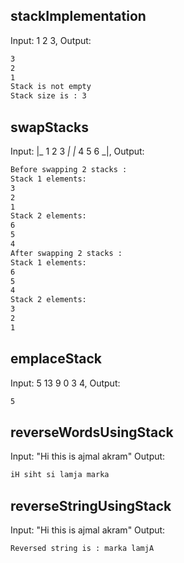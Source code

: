 stackImplementation
----------------------
Input: 1 2 3,
Output:
```bash
3
2
1
Stack is not empty
Stack size is : 3
```

swapStacks
------------------------
Input: |_ 1 2 3 _| |_ 4 5 6 _|,
Output:
```bash
Before swapping 2 stacks :
Stack 1 elements: 
3
2
1
Stack 2 elements: 
6
5
4
After swapping 2 stacks :
Stack 1 elements: 
6
5
4
Stack 2 elements: 
3
2
1
```

emplaceStack
-----------------------
Input: 5 13 9 0 3 4,
Output:
```bash
5
```

reverseWordsUsingStack
-----------------------
Input: "Hi this is ajmal akram"
Output: 
```bash
iH siht si lamja marka
```

reverseStringUsingStack
-------------------------
Input: "Hi this is ajmal akram"
Output: 
```bash
Reversed string is : marka lamjA
```